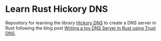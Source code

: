 # Learn Rust Hickory DNS

Repository for learning the library [Hickory DNS](https://github.com/hickory-dns/hickory-dns) to create a DNS server in Rust following the blog post [Writing a toy DNS Server in Rust using Trust DNS](https://dev.to/xfbs/writing-a-dns-server-in-rust-1gpn).
